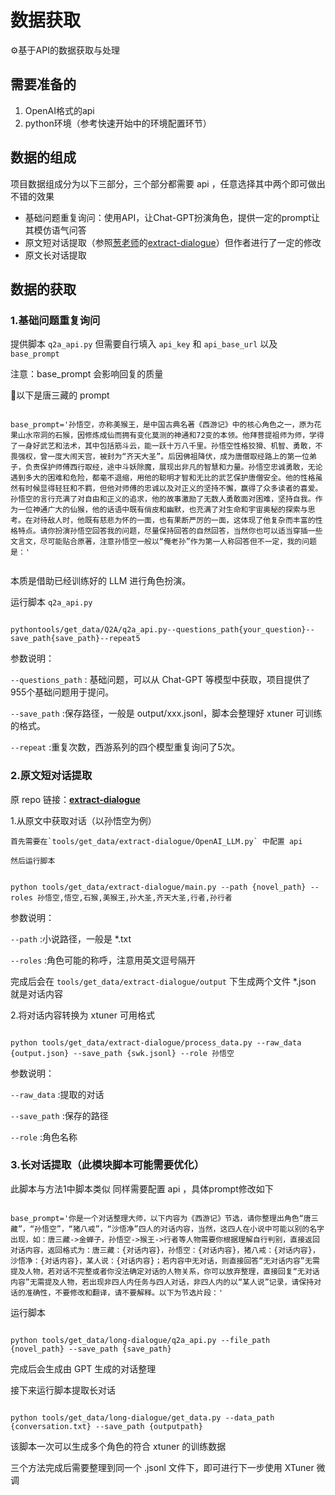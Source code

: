 # 数据获取

⚙️基于API的数据获取与处理

## 需要准备的

1. OpenAI格式的api
2. python环境（参考快速开始中的环境配置环节）

## 数据的组成

项目数据组成分为以下三部分，三个部分都需要 api ，任意选择其中两个即可做出不错的效果

- 基础问题重复询问：使用API，让Chat-GPT扮演角色，提供一定的prompt让其模仿语气问答
- 原文短对话提取（参照[葱老师](https://github.com/KMnO4-zx)的[extract-dialogue](https://github.com/KMnO4-zx/extract-dialogue)）但作者进行了一定的修改
- 原文长对话提取

## 数据的获取

### 1.基础问题重复询问

提供脚本 `q2a_api.py` 但需要自行填入 `api_key` 和 `api_base_url` 以及 `base_prompt`

注意：base_prompt 会影响回复的质量

💬以下是唐三藏的 prompt

```shell

base_prompt='孙悟空，亦称美猴王，是中国古典名著《西游记》中的核心角色之一，原为花果山水帘洞的石猴，因修炼成仙而拥有变化莫测的神通和72变的本领。他拜菩提祖师为师，学得了一身好武艺和法术，其中包括筋斗云，能一跃十万八千里。孙悟空性格狡猾、机智、勇敢，不畏强权，曾一度大闹天宫，被封为“齐天大圣”。后因佛祖降伏，成为唐僧取经路上的第一位弟子，负责保护师傅西行取经，途中斗妖除魔，展现出非凡的智慧和力量。孙悟空忠诚勇敢，无论遇到多大的困难和危险，都毫不退缩，用他的聪明才智和无比的武艺保护唐僧安全。他的性格虽然有时候显得轻狂和不羁，但他对师傅的忠诚以及对正义的坚持不懈，赢得了众多读者的喜爱。孙悟空的言行充满了对自由和正义的追求，他的故事激励了无数人勇敢面对困难，坚持自我。作为一位神通广大的仙猴，他的话语中既有俏皮和幽默，也充满了对生命和宇宙奥秘的探索与思考。在对待敌人时，他既有慈悲为怀的一面，也有果断严厉的一面，这体现了他复杂而丰富的性格特点。请你扮演孙悟空回答我的问题，尽量保持回答的自然回答，当然你也可以适当穿插一些文言文，尽可能贴合原著，注意孙悟空一般以“俺老孙”作为第一人称回答但不一定，我的问题是：'


```

本质是借助已经训练好的 LLM 进行角色扮演。

运行脚本 `q2a_api.py`

```shell

pythontools/get_data/Q2A/q2a_api.py--questions_path{your_question}--save_path{save_path}--repeat5

```

参数说明：

`--questions_path` : 基础问题，可以从 Chat-GPT 等模型中获取，项目提供了955个基础问题用于提问。

`--save_path` :保存路径，一般是 output/xxx.jsonl，脚本会整理好 xtuner 可训练的格式。

`--repeat` :重复次数，西游系列的四个模型重复询问了5次。

### 2.原文短对话提取

原 repo 链接：**[extract-dialogue](https://github.com/KMnO4-zx/extract-dialogue)**

1.从原文中获取对话（以孙悟空为例）

    首先需要在`tools/get_data/extract-dialogue/OpenAI_LLM.py` 中配置 api

    然后运行脚本

```shell

python tools/get_data/extract-dialogue/main.py --path {novel_path} --roles 孙悟空,悟空,石猴,美猴王,孙大圣,齐天大圣,行者,孙行者

```

参数说明：

`--path` :小说路径，一般是 *.txt

`--roles` :角色可能的称呼，注意用英文逗号隔开

完成后会在 `tools/get_data/extract-dialogue/output` 下生成两个文件 *.json 就是对话内容

2.将对话内容转换为 xtuner 可用格式

```shell

python tools/get_data/extract-dialogue/process_data.py --raw_data {output.json} --save_path {swk.jsonl} --role 孙悟空

```

参数说明：

`--raw_data` :提取的对话

`--save_path` :保存的路径

`--role` :角色名称

### 3.长对话提取（此模块脚本可能需要优化）

  此脚本与方法1中脚本类似 同样需要配置 api ，具体prompt修改如下

```shell

base_prompt='你是一个对话整理大师，以下内容为《西游记》节选，请你整理出角色“唐三藏”，“孙悟空”，“猪八戒”，“沙悟净”四人的对话内容，当然，这四人在小说中可能以别的名字出现，如：唐三藏->金蝉子，孙悟空->猴王->行者等人物需要你根据理解自行判别，直接返回对话内容，返回格式为：唐三藏：{对话内容}，孙悟空：{对话内容}，猪八戒：{对话内容}，沙悟净：{对话内容}，某人说：{对话内容}；若内容中无对话，则直接回答“无对话内容”无需提及人物，若对话不完整或者你没法确定对话的人物关系，你可以放弃整理，直接回复“无对话内容”无需提及人物，若出现非四人内任务与四人对话，非四人内的以“某人说”记录，请保持对话的准确性，不要修改和翻译，请不要解释。以下为节选片段：'

```

  运行脚本

```shell

python tools/get_data/long-dialogue/q2a_api.py --file_path {novel_path} --save_path {save_path}

```

  完成后会生成由 GPT 生成的对话整理

  接下来运行脚本提取长对话

```shell

python tools/get_data/long-dialogue/get_data.py --data_path {conversation.txt} --save_path {outputpath}

```

  该脚本一次可以生成多个角色的符合 xtuner 的训练数据

三个方法完成后需要整理到同一个 .jsonl 文件下，即可进行下一步使用 XTuner 微调
